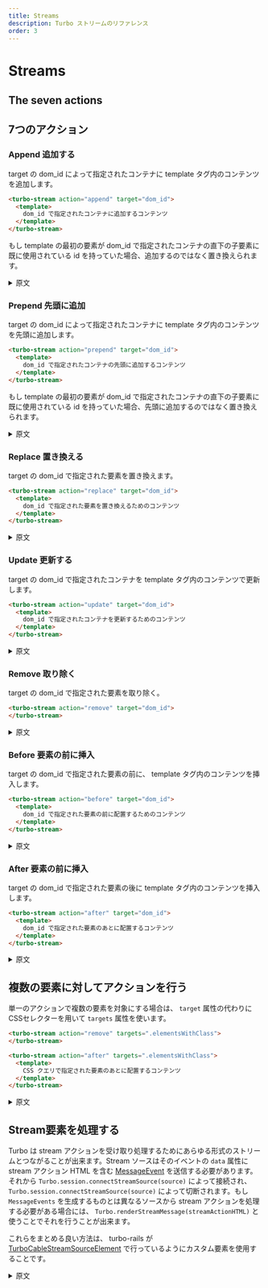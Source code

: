 ```yaml
---
title: Streams
description: Turbo ストリームのリファレンス
order: 3
---
```


# Streams

## The seven actions
## 7つのアクション

### Append 追加する
target の dom_id によって指定されたコンテナに template タグ内のコンテンツを追加します。

```html
<turbo-stream action="append" target="dom_id">
  <template>
    dom_id で指定されたコンテナに追加するコンテンツ
  </template>
</turbo-stream>
```

もし template の最初の要素が dom_id で指定されたコンテナの直下の子要素に既に使用されている id を持っていた場合、追加するのではなく置き換えられます。

<details>
<summary>原文</summary>
Appends the content within the template tag to the container designated by the target dom id.

If the template’s first element has an id that is already used by a direct child inside the container targeted by dom_id, it is replaced instead of appended.
</details>

### Prepend 先頭に追加
target の dom_id によって指定されたコンテナに template タグ内のコンテンツを先頭に追加します。

```html
<turbo-stream action="prepend" target="dom_id">
  <template>
    dom_id で指定されたコンテナの先頭に追加するコンテンツ
  </template>
</turbo-stream>
```

もし template の最初の要素が dom_id で指定されたコンテナの直下の子要素に既に使用されている id を持っていた場合、先頭に追加するのではなく置き換えられます。

<details>
<summary>原文</summary>
Prepends the content within the template tag to the container designated by the target dom id.

If the template’s first element has an id that is already used by a direct child inside the container targeted by dom_id, it is replaced instead of prepended.
</details>

### Replace 置き換える
target の dom_id で指定された要素を置き換えます。

```html
<turbo-stream action="replace" target="dom_id">
  <template>
    dom_id で指定された要素を置き換えるためのコンテンツ
  </template>
</turbo-stream>
```

<details>
<summary>原文</summary>
Replaces the element designated by the target dom id.
</details>

### Update 更新する
target の dom_id で指定されたコンテナを template タグ内のコンテンツで更新します。

```html
<turbo-stream action="update" target="dom_id">
  <template>
    dom_id で指定されたコンテナを更新するためのコンテンツ
  </template>
</turbo-stream>
```

<details>
<summary>原文</summary>
Updates the content within the template tag to the container designated by the target dom id.
</details>

### Remove 取り除く
target の dom_id で指定された要素を取り除く。

```html
<turbo-stream action="remove" target="dom_id">
</turbo-stream>
```

<details>
<summary>原文</summary>
Removes the element designated by the target dom id.
</details>

### Before 要素の前に挿入
target の dom_id で指定された要素の前に、 template タグ内のコンテンツを挿入します。

```html
<turbo-stream action="before" target="dom_id">
  <template>
    dom_id で指定された要素の前に配置するためのコンテンツ
  </template>
</turbo-stream>
```

<details>
<summary>原文</summary>
Inserts the content within the template tag before the element designated by the target dom id.
</details>

### After 要素の前に挿入
target の dom_id で指定された要素の後に template タグ内のコンテンツを挿入します。

```html
<turbo-stream action="after" target="dom_id">
  <template>
    dom_id で指定された要素のあとに配置するコンテンツ
  </template>
</turbo-stream>
```

<details>
<summary>原文</summary>
Inserts the content within the template tag after the element designated by the target dom id.
</details>

## 複数の要素に対してアクションを行う
単一のアクションで複数の要素を対象にする場合は、 `target` 属性の代わりにCSSセレクターを用いて `targets` 属性を使います。

```html
<turbo-stream action="remove" targets=".elementsWithClass">
</turbo-stream>

<turbo-stream action="after" targets=".elementsWithClass">
  <template>
    CSS クエリで指定された要素のあとに配置するコンテンツ
  </template>
</turbo-stream>
```

<details>
<summary>原文</summary>
To target multiple elements with a single action, use the targets attribute with a CSS query selector instead of the target attribute.
</details>

## Stream要素を処理する
Turbo は stream アクションを受け取り処理するためにあらゆる形式のストリームとつながることが出来ます。Stream ソースはそのイベントの `data` 属性に stream アクション HTML を含む [MessageEvent](https://developer.mozilla.org/ja/docs/Web/API/MessageEvent) を送信する必要があります。それから `Turbo.session.connectStreamSource(source)` によって接続され、 `Turbo.session.connectStreamSource(source)` によって切断されます。もし `MessageEvents` を生成するものとは異なるソースから stream アクションを処理する必要がある場合には、 `Turbo.renderStreamMessage(streamActionHTML)` と使うことでそれを行うことが出来ます。

これらをまとめる良い方法は、 turbo-rails が [TurboCableStreamSourceElement](https://github.com/hotwired/turbo-rails/blob/main/app/javascript/turbo/cable_stream_source_element.js) で行っているようにカスタム要素を使用することです。

<details>
<summary>原文</summary>
Turbo can connect to any form of stream to receive and process stream actions. A stream source must dispatch MessageEvent messages that contain the stream action HTML in the data attribute of that event. It’s then connected by Turbo.session.connectStreamSource(source) and disconnected via Turbo.session.disconnectStreamSource(source). If you need to process stream actions from different source than something producing MessageEvents, you can use Turbo.renderStreamMessage(streamActionHTML) to do so.

A good way to wrap all this together is by using a custom element, like turbo-rails does with TurboCableStreamSourceElement.
</details>

